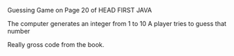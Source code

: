 Guessing Game on Page 20 of HEAD FIRST JAVA

The computer generates an integer from 1 to 10
A player tries to guess that number

Really gross code from the book.